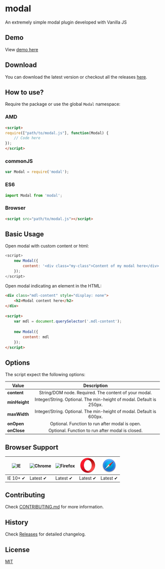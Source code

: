 # modal
An extremely simple modal plugin developed with Vanilla JS

## Demo

View [demo here](https://pinceladasdaweb.github.io/modal/example/)

## Download

You can download the latest version or checkout all the releases [here](https://github.com/pinceladasdaweb/modal/releases).

## How to use?

Require the package or use the global `Modal` namespace:

### AMD
```html
<script>
require(["path/to/modal.js"], function(Modal) {
    // Code here
});
</script>
```

### commonJS
```js
var Modal = require('modal');
```

### ES6
```js
import Modal from 'modal';
```

### Browser
```html
<script src="path/to/modal.js"></script>
```

## Basic Usage

Open modal with custom content or html:

```js
<script>
    new Modal({
        content: '<div class="my-class">Content of my modal here</div>'
    });
</script>
```

Open modal indicating an element in the HTML:

```html
<div class="mdl-content" style="display: none">
    <h2>Modal content here</h2>
</div>

<script>
    var mdl = document.querySelector('.mdl-content');

    new Modal({
        content: mdl
    });
</script>
```

## Options

The script expect the following options:

| Value                              | Description                                                                  |
| ---------------------------------- |:----------------------------------------------------------------------------:|
| **content**                        | String/DOM node. Required. The content of your modal.                        |
| **minHeight**                      | Integer/String. Optional. The min-height of modal. Default is 250px.         |
| **maxWidth**                       | Integer/String. Optional. The min-height of modal. Default is 600px.         |
| **onOpen**                         | Optional. Function to run after modal is open.                               |
| **onClose**                        | Optional. Function to run after modal is closed.                             |

## Browser Support

![IE](https://raw.githubusercontent.com/alrra/browser-logos/master/internet-explorer/internet-explorer_48x48.png) | ![Chrome](https://raw.githubusercontent.com/alrra/browser-logos/master/chrome/chrome_48x48.png) | ![Firefox](https://raw.githubusercontent.com/alrra/browser-logos/master/firefox/firefox_48x48.png) | ![Opera](https://raw.githubusercontent.com/alrra/browser-logos/master/opera/opera_48x48.png) | ![Safari](https://raw.githubusercontent.com/alrra/browser-logos/master/safari/safari_48x48.png)
--- | --- | --- | --- | --- |
IE 10+ ✔ | Latest ✔ | Latest ✔ | Latest ✔ | Latest ✔ |

## Contributing

Check [CONTRIBUTING.md](CONTRIBUTING.md) for more information.

## History

Check [Releases](https://github.com/pinceladasdaweb/modal/releases) for detailed changelog.

## License
[MIT](LICENSE)